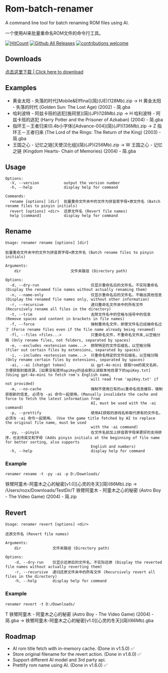 # Rom-batch-renamer

A command line tool for batch renaming ROM files using AI.

一个使用AI来批量重命名ROM文件的命令行工具。

[![HitCount](https://hits.dwyl.com/rozx/rozx/AI-ROMS-batch-renamer.svg?style=flat-square)](http://hits.dwyl.com/rozx/rozx/AI-ROMS-batch-renamer)  [![Github All Releases](https://img.shields.io/github/downloads/rozx/AI-ROMS-batch-renamer/total.svg)]()  [![contributions welcome](https://img.shields.io/badge/contributions-welcome-brightgreen.svg?style=flat)](https://github.com/rozx/AI-ROMS-batch-renamer/issues)

## Downloads


[点击这里下载 | Click here to download](https://github.com/rozx/AI-ROMS-batch-renamer/releases/latest)



## Examples

- 黄金太阳 - 失落的时代\[Mobile&Elffinal](简)(UE)(128Mb).zip -> H 黄金太阳 - 失落的时代 (Golden Sun: The Lost Age) (2002) - 简.gba
- 哈利波特 - 阿兹卡班的逃犯\[施珂昱](简)(JP)(128Mb).zip -> H 哈利波特 - 阿兹卡班的逃犯 (Harry Potter and the Prisoner of Azkaban) (2004) - 简.gba
- 指环王－王者归来(0.4b小字体)\[Advance-004](简)(JP)(136Mb).zip -> Z 指环王－王者归来 (The Lord of the Rings: The Return of the King) (2003) - 简.gba
- 王国之心 - 记忆之链\[天使汉化组](简)(JP)(256Mb).zip -> W 王国之心 - 记忆之链 (Kingdom Hearts- Chain of Memories) (2004) - 简.gba

## Usage

```
Options:
  -V, --version           output the version number
  -h, --help              display help for command

Commands:
  rename [options] [dir]  批量重命文件夹中的文件为拼音首字母+原文件名 (Batch rename files to pinyin initials)
  revert [options] <dir>  还原文件名 (Revert file names)
  help [command]          display help for command
```

## Rename

```
Usage: renamer rename [options] [dir]

批量重命文件夹中的文件为拼音首字母+原文件名 (Batch rename files to pinyin initials)

Arguments:
    dir                      文件夹路径 (Directory path)

Options:
  -d, --dry-run                       仅显示重命名后的文件名，不实际重命名 (Display the renamed file names without actually renaming them)
  -n, --name-only                     仅显示重命名后的文件名，不输出其他信息 (Display the renamed file names only, without other information)
  -r, --recursive                     递归重命名文件夹中的所有文件 (Recursively rename all files in the directory)
  -t, --trim                          去除文件名中的空格与括号中的信息 (Remove spaces and content in brackets in file names)
  -f, --force                         强制重命名文件，即使文件名已经被命名过了 (Force rename files even if the file name already being renamed)
  -fl, --files <files...>             只重命名文件，不重命名文件夹,以空格分隔 (Only rename files, not folders, separated by spaces)
  -e, --excludes <extension name...>  排除特定的文件后缀名，以空格分隔 (Filer out certain files by extensions, separated by spaces)
  -i, --includes <extension name...>  只重命名特定的文件后缀名，以空格分隔 (Only rename certain files by extensions, separated by spaces)
  -ai, --ai [chatgpt token]           以 gpt-4o-mini 获取rom的英文名称，方便获取封面资源，[如果没有提供apiKey的话会默认读取本地目录下的apiKey.txt] (Using gpt-4o-mini to fetch rom's English name,
                                      will read from 'apiKey.txt' if not provided)
  -m, --no-cache                      强制不使用已有的ai重命名信息缓存，强制获取新的信息, 必须与 -ai 命令一起使用。(Manually invalidate the cache and force to fetch the latest information from
                                      AI, must be used with the -ai command)
  -p, --prettify                      使用AI获取的游戏名称取代原有的文件名，必须与 -ai 命令一起使用。 (Use the game title fetched by AI to replace the original file name, must be used
                                      with the -ai command)
  -py, --pinyin                       在文件名前加上拼音首字母来更好的支持排序，也支持英文和字母 (Adds pinyin initials at the beginning of file name for better sorting, also supports
                                      English and numbers)
  -h, --help                          display help for command
```

### Example

`renamer rename -t -py -ai -p D:/Downloads/`

铁臂阿童木-阿童木之心的秘密\[v1.0]\[心灵的冬天](简)(66Mb).zip -> /Users/rozx/Downloads/TestDir/T 铁臂阿童木 - 阿童木之心的秘密 (Astro Boy -  The Video Game) (2004) - 简.zip

## Revert

```
Usage: renamer revert [options] <dir>

还原文件名 (Revert file names)

Arguments:
    dir              文件夹路径 (Directory path)

Options:
    -d, --dry-run    仅显示还原后的文件名，不实际还原 (Display the reverted file names without actually reverting them)
    -r, --recursive  递归还原文件夹中的所有文件 (Recursively revert all files in the directory)
    -h, --help       display help for command
```

### Example

`renamer revert -t D:/Downloads/`

T 铁臂阿童木 - 阿童木之心的秘密 (Astro Boy -  The Video Game) (2004) - 简.gba -> 铁臂阿童木-阿童木之心的秘密\[v1.0]\[心灵的冬天](简)(66Mb).gba

## Roadmap

- AI rom title fetch with in-memory cache. (Done in v1.5.0) ✅
- Store original filename for the revert action. (Done in v1.6.0) ✅
- Support different AI model and 3rd party api.
- Prettify rom name using AI. (Done in v1.6.0) ✅

